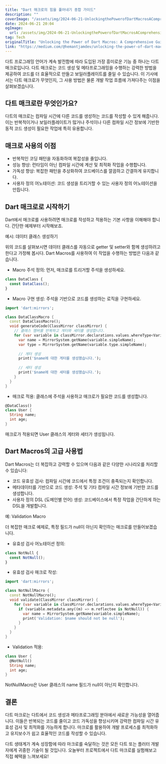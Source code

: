```yaml
---
title: "Dart 매크로의 힘을 풀어내기 종합 가이드"
description: ""
coverImage: "/assets/img/2024-06-21-UnlockingthePowerofDartMacrosAComprehensiveGuide_0.png"
date: 2024-06-21 20:04
ogImage: 
  url: /assets/img/2024-06-21-UnlockingthePowerofDartMacrosAComprehensiveGuide_0.png
tag: Tech
originalTitle: "Unlocking the Power of Dart Macros: A Comprehensive Guide"
link: "https://medium.com/@hemantjamdev/unlocking-the-power-of-dart-macros-a-comprehensive-guide-9374b2e32ee6"
---
```



다트 프로그래밍 언어가 계속 발전함에 따라 도입된 가장 흥미로운 기능 중 하나는 다트 매크로입니다. 다트 매크로는 코드 생성 및 메타프로그래밍을 수행하는 강력한 방법을 제공하여 코드를 더 효율적으로 만들고 보일러플레이트를 줄일 수 있습니다. 이 기사에서는 다트 매크로가 무엇인지, 그 사용 방법은 물론 개발 작업 흐름에 가져다주는 이점을 살펴보겠습니다.

## 다트 매크로란 무엇인가요?

다트의 매크로는 컴파일 시간에 다른 코드를 생성하는 코드를 작성할 수 있게 해줍니다. 이는 반복적이거나 보일러플레이트가 많거나 주석이나 다른 컴파일 시간 정보에 기반한 동적 코드 생성이 필요한 작업에 특히 유용합니다.

## 매크로 사용의 이점

<div class="content-ad"></div>

- 반복적인 코딩 패턴을 자동화하여 복잡성을 줄입니다.
- 성능 향상: 런타임이 아닌 컴파일 시간에 계산 및 최적화 작업을 수행합니다.
- 가독성 향상: 복잡한 패턴을 추상화하여 코드베이스를 깔끔하고 간결하게 유지합니다.
- 사용자 정의 어노테이션: 코드 생성을 트리거할 수 있는 사용자 정의 어노테이션을 만듭니다.

## Dart 매크로로 시작하기

Dart에서 매크로를 사용하려면 매크로를 작성하고 적용하는 기본 사항을 이해해야 합니다. 간단한 예제부터 시작해보죠.

예시: 데이터 클래스 생성하기

<div class="content-ad"></div>

위의 코드를 살펴보시면 데이터 클래스를 자동으로 getter 및 setter와 함께 생성하려고 한다고 가정해 봅시다. Dart Macros를 사용하여 이 작업을 수행하는 방법은 다음과 같습니다.

- Macro 주석 정의: 먼저, 매크로를 트리거할 주석을 생성하세요.

```js
class DataClass {
  const DataClass();
}
```

- Macro 구현 생성: 주석을 기반으로 코드를 생성하는 로직을 구현하세요.

<div class="content-ad"></div>

```dart
import 'dart:mirrors';

class DataClassMacro {
  const DataClassMacro();
  void generateCode(ClassMirror classMirror) {
    // 클래스 멤버를 반복하고 게터와 세터를 생성합니다.
    for (var variable in classMirror.declarations.values.whereType<VariableMirror>()) {
      var name = MirrorSystem.getName(variable.simpleName);
      var type = MirrorSystem.getName(variable.type.simpleName);
      
      // 게터 생성
      print('$name에 대한 게터를 생성했습니다.');
      
      // 세터 생성
      print('$name에 대한 세터를 생성했습니다.');
    }
  }
}
```

- 매크로 적용: 클래스에 주석을 사용하고 매크로가 필요한 코드를 생성합니다.

```dart
@DataClass()
class User {
  String name;
  int age;
}
```

매크로가 적용되면 User 클래스의 게터와 세터가 생성됩니다.


<div class="content-ad"></div>

## Dart Macros의 고급 사용법

Dart Macros는 더 복잡하고 강력할 수 있으며 다음과 같은 다양한 시나리오를 처리할 수 있습니다:

- 코드 유효성 검사: 컴파일 시간에 코드에서 특정 조건이 충족되는지 확인합니다.
- 메타데이터를 기반으로 코드 생성: 주석 및 기타 컴파일 시간 정보에 기반한 코드를 생성합니다.
- 사용자 정의 DSL (도메인별 언어) 생성: 코드베이스에서 특정 작업을 간단하게 하는 DSL을 개발합니다.

예: Validation Macro

<div class="content-ad"></div>

더 복잡한 매크로 예제로, 특정 필드가 null이 아닌지 확인하는 매크로를 만들어보겠습니다.

- 유효성 검사 어노테이션 정의:

```js
class NotNull {
  const NotNull();
}
```

- 유효성 검사 매크로 작성:

<div class="content-ad"></div>

```dart
import 'dart:mirrors';

class NotNullMacro {
  const NotNullMacro();
  void validate(ClassMirror classMirror) {
    for (var variable in classMirror.declarations.values.whereType<VariableMirror>()) {
      if (variable.metadata.any((m) => m.reflectee is NotNull)) {
        var name = MirrorSystem.getName(variable.simpleName);
        print('Validation: $name should not be null');
      }
    }
  }
}
```

- Validation 적용:

```dart
class User {
  @NotNull()
  String name;
  int age;
}
```

NotNullMacro은 User 클래스의 name 필드가 null이 아닌지 확인합니다.

<div class="content-ad"></div>

## 결론

다트 마크로는 다트에서 코드 생성과 메타프로그래밍 분야에서 새로운 가능성을 열어줍니다. 이들은 반복되는 코드를 줄이고 코드 가독성을 향상시키며 강력한 컴파일 시간 유효성 검사 및 최적화를 가능하게 합니다. 마크로를 활용하여 개발 프로세스를 최적화하고 유지보수가 쉽고 효율적인 코드를 작성할 수 있습니다.

다트 생태계가 계속 성장함에 따라 마크로를 숙달하는 것은 모든 다트 또는 플러터 개발자에게 귀중한 기술이 될 것입니다. 오늘부터 프로젝트에서 다트 마크로를 실험해보고 직접 혜택을 느껴보세요!